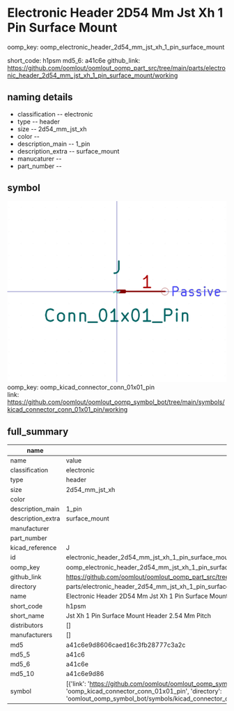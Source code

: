 # Electronic Header 2D54 Mm Jst Xh 1 Pin Surface Mount
oomp_key: oomp_electronic_header_2d54_mm_jst_xh_1_pin_surface_mount 


short_code: h1psm
md5_6: a41c6e
github_link: https://github.com/oomlout/oomlout_oomp_part_src/tree/main/parts/electronic_header_2d54_mm_jst_xh_1_pin_surface_mount/working
## naming details
* classification -- electronic
* type -- header
* size -- 2d54_mm_jst_xh
* color -- 
* description_main -- 1_pin
* description_extra -- surface_mount
* manucaturer -- 
* part_number -- 



## symbol

![](symbol/0/working/working_600.png)  
oomp_key: oomp_kicad_connector_conn_01x01_pin  
link: https://github.com/oomlout/oomlout_oomp_symbol_bot/tree/main/symbols/kicad_connector_conn_01x01_pin/working  


## full_summary
| name | value | 
| --- | --- | 
| name | value | 
| classification | electronic | 
| type | header | 
| size | 2d54_mm_jst_xh | 
| color |  | 
| description_main | 1_pin | 
| description_extra | surface_mount | 
| manufacturer |  | 
| part_number |  | 
| kicad_reference | J | 
| id | electronic_header_2d54_mm_jst_xh_1_pin_surface_mount | 
| oomp_key | oomp_electronic_header_2d54_mm_jst_xh_1_pin_surface_mount | 
| github_link | https://github.com/oomlout/oomlout_oomp_part_src/tree/main/parts/electronic_header_2d54_mm_jst_xh_1_pin_surface_mount/working | 
| directory | parts/electronic_header_2d54_mm_jst_xh_1_pin_surface_mount | 
| name | Electronic Header 2D54 Mm Jst Xh 1 Pin Surface Mount | 
| short_code | h1psm | 
| short_name | Jst Xh 1 Pin Surface Mount Header 2.54 Mm Pitch | 
| distributors | [] | 
| manufacturers | [] | 
| md5 | a41c6e9d8606caed16c3fb28777c3a2c | 
| md5_5 | a41c6 | 
| md5_6 | a41c6e | 
| md5_10 | a41c6e9d86 | 
| symbol | [{'link': 'https://github.com/oomlout/oomlout_oomp_symbol_bot/tree/main/symbols/kicad_connector_conn_01x01_pin', 'oomp_key': 'oomp_kicad_connector_conn_01x01_pin', 'directory': 'oomlout_oomp_symbol_bot/symbols/kicad_connector_conn_01x01_pin//working/working.kicad_sym'}] | 
